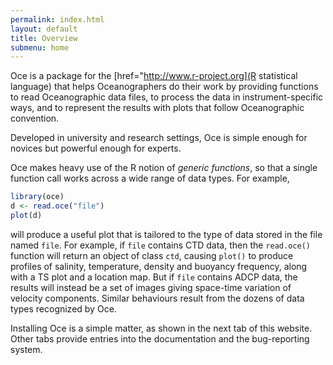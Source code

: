 ```yaml
---
permalink: index.html
layout: default
title: Overview
submenu: home
---
```


Oce is a package for the [href="http://www.r-project.org](R statistical
language) that helps Oceanographers do their work by providing functions to
read Oceanographic data files, to process the data in instrument-specific ways,
and to represent the results with plots that follow Oceanographic convention.

Developed in university and research settings, Oce is simple enough for novices
but powerful enough for experts.

Oce makes heavy use of the R notion of *generic functions*, so that a single
function call works across a wide range of data types.  For example,

```r
library(oce)
d <- read.oce("file")
plot(d)
```

will produce a useful plot that is tailored to the type of data stored in the
file named `file`.  For example, if `file` contains CTD data, then the
`read.oce()` function will return an object of class `ctd`, causing `plot()` to
produce profiles of salinity, temperature, density and buoyancy frequency,
along with a TS plot and a location map.  But if `file` contains ADCP data, the
results will instead be a set of images giving space-time variation of velocity
components.  Similar behaviours result from the dozens of data types recognized
by Oce.

Installing Oce is a simple matter, as shown in the next tab of this website.
Other tabs provide entries into the documentation and the bug-reporting system.
